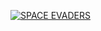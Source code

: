 [![SPACE EVADERS](https://img.youtube.com/vi/rX7A9J1iS0w/0.jpg)](https://www.youtube.com/watch?v=rX7A9J1iS0w)